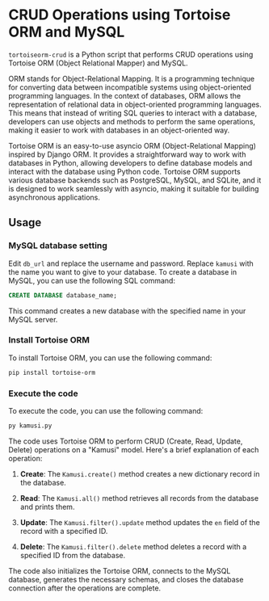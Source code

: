 # CRUD Operations using Tortoise ORM and MySQL

`tortoiseorm-crud` is a Python script that performs CRUD operations using Tortoise ORM (Object Relational Mapper) and MySQL. 

ORM stands for Object-Relational Mapping. It is a programming technique for converting data between incompatible systems using object-oriented programming languages. In the context of databases, ORM allows the representation of relational data in object-oriented programming languages. This means that instead of writing SQL queries to interact with a database, developers can use objects and methods to perform the same operations, making it easier to work with databases in an object-oriented way.

Tortoise ORM is an easy-to-use asyncio ORM (Object-Relational Mapping) inspired by Django ORM. It provides a straightforward way to work with databases in Python, allowing developers to define database models and interact with the database using Python code. Tortoise ORM supports various database backends such as PostgreSQL, MySQL, and SQLite, and it is designed to work seamlessly with asyncio, making it suitable for building asynchronous applications.

## Usage
### MySQL database setting
Edit `db_url` and replace the username and password. Replace `kamusi` with the name you want to give to your database. 
To create a database in MySQL, you can use the following SQL command:
```sql
CREATE DATABASE database_name;
```
This command creates a new database with the specified name in your MySQL server.

### Install Tortoise ORM
To install Tortoise ORM, you can use the following command:
```bash
pip install tortoise-orm
```

### Execute the code
To execute the code, you can use the following command:
```bash
py kamusi.py
```
The code uses Tortoise ORM to perform CRUD (Create, Read, Update, Delete) operations on a "Kamusi" model. Here's a brief explanation of each operation:

1. **Create**: The `Kamusi.create()` method creates a new dictionary record in the database.

2. **Read**: The `Kamusi.all()` method retrieves all records from the database and prints them.

3. **Update**: The `Kamusi.filter().update` method updates the `en` field of the record with a specified ID.

4. **Delete**: The `Kamusi.filter().delete` method deletes a record with a specified ID from the database.

The code also initializes the Tortoise ORM, connects to the MySQL database, generates the necessary schemas, and closes the database connection after the operations are complete.
